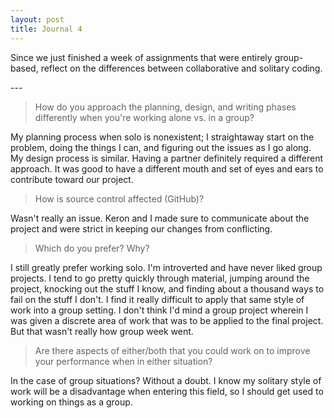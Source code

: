 ```yaml
---
layout: post
title: Journal 4
---
```


<p>Since we just finished a week of assignments that were entirely group-based, reflect on the differences between collaborative and solitary coding.</p>
---


>How do you approach the planning, design, and writing phases differently when you're working alone vs. in a group?

My planning process when solo is nonexistent; I straightaway start on the problem, doing the things I can, and figuring out the issues as I go along. My design process is similar. Having a partner definitely required a different approach. It was good to have a different mouth and set of eyes and ears to contribute toward our project.

>How is source control affected (GitHub)?

Wasn't really an issue. Keron and I made sure to communicate about the project and were strict in keeping our changes from conflicting.

>Which do you prefer? Why?

I still greatly prefer working solo. I'm introverted and have never liked group projects. I tend to go pretty quickly through material, jumping around the project, knocking out the stuff I know, and finding about a thousand ways to fail on the stuff I don't. I find it really difficult to apply that same style of work into a group setting. I don't think I'd mind a group project wherein I was given a discrete area of work that was to be applied to the final project. But that wasn't really how group week went.

 >Are there aspects of either/both that you could work on to improve your performance when in either situation?

In the case of group situations? Without a doubt. I know my solitary style of work will be a disadvantage when entering this field, so I should get used to working on things as a group.
